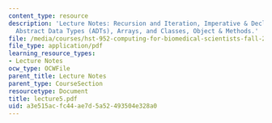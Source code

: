 ```yaml
---
content_type: resource
description: 'Lecture Notes: Recursion and Iteration, Imperative & Declarative Programming,
  Abstract Data Types (ADTs), Arrays, and Classes, Object & Methods.'
file: /media/courses/hst-952-computing-for-biomedical-scientists-fall-2002/a3e515acfc44ae7d5a52493504e328a0_lecture5.pdf
file_type: application/pdf
learning_resource_types:
- Lecture Notes
ocw_type: OCWFile
parent_title: Lecture Notes
parent_type: CourseSection
resourcetype: Document
title: lecture5.pdf
uid: a3e515ac-fc44-ae7d-5a52-493504e328a0
---
```

